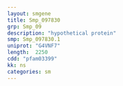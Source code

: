 ```yaml
---
layout: smgene
title: Smp_097830
grp: Smp_09
description: "hypothetical protein"
smp: Smp_097830.1
uniprot: "G4VNF7"
length:  2250
cdd: "pfam03399"
kk: ns
categories: sm
---
```

